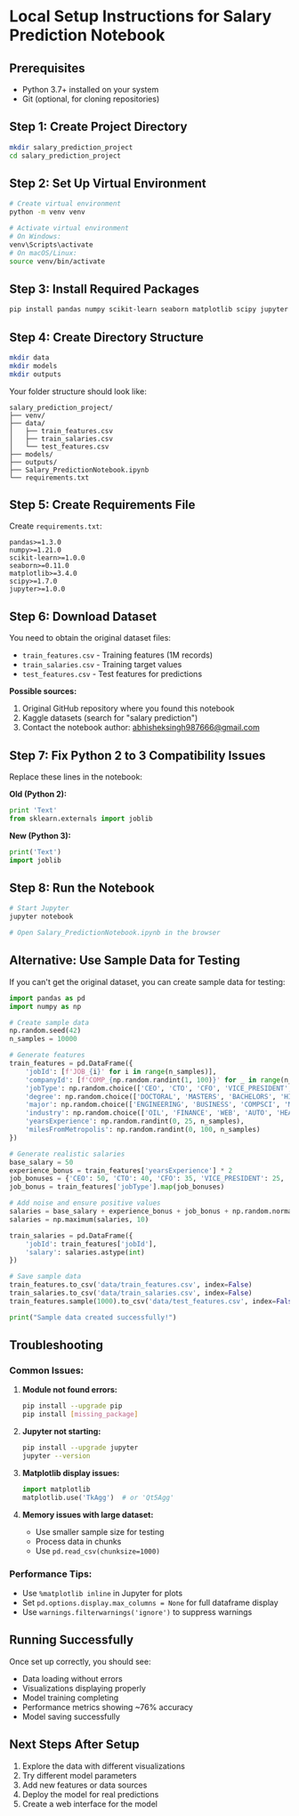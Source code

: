 # Local Setup Instructions for Salary Prediction Notebook

## Prerequisites
- Python 3.7+ installed on your system
- Git (optional, for cloning repositories)

## Step 1: Create Project Directory
```bash
mkdir salary_prediction_project
cd salary_prediction_project
```

## Step 2: Set Up Virtual Environment
```bash
# Create virtual environment
python -m venv venv

# Activate virtual environment
# On Windows:
venv\Scripts\activate
# On macOS/Linux:
source venv/bin/activate
```

## Step 3: Install Required Packages
```bash
pip install pandas numpy scikit-learn seaborn matplotlib scipy jupyter
```

## Step 4: Create Directory Structure
```bash
mkdir data
mkdir models
mkdir outputs
```

Your folder structure should look like:
```
salary_prediction_project/
├── venv/
├── data/
│   ├── train_features.csv
│   ├── train_salaries.csv
│   └── test_features.csv
├── models/
├── outputs/
├── Salary_PredictionNotebook.ipynb
└── requirements.txt
```

## Step 5: Create Requirements File
Create `requirements.txt`:
```
pandas>=1.3.0
numpy>=1.21.0
scikit-learn>=1.0.0
seaborn>=0.11.0
matplotlib>=3.4.0
scipy>=1.7.0
jupyter>=1.0.0
```

## Step 6: Download Dataset
You need to obtain the original dataset files:
- `train_features.csv` - Training features (1M records)
- `train_salaries.csv` - Training target values
- `test_features.csv` - Test features for predictions

**Possible sources:**
1. Original GitHub repository where you found this notebook
2. Kaggle datasets (search for "salary prediction")
3. Contact the notebook author: abhisheksingh987666@gmail.com

## Step 7: Fix Python 2 to 3 Compatibility Issues

Replace these lines in the notebook:

**Old (Python 2):**
```python
print 'Text'
from sklearn.externals import joblib
```

**New (Python 3):**
```python
print('Text')
import joblib
```

## Step 8: Run the Notebook
```bash
# Start Jupyter
jupyter notebook

# Open Salary_PredictionNotebook.ipynb in the browser
```

## Alternative: Use Sample Data for Testing

If you can't get the original dataset, you can create sample data for testing:

```python
import pandas as pd
import numpy as np

# Create sample data
np.random.seed(42)
n_samples = 10000

# Generate features
train_features = pd.DataFrame({
    'jobId': [f'JOB_{i}' for i in range(n_samples)],
    'companyId': [f'COMP_{np.random.randint(1, 100)}' for _ in range(n_samples)],
    'jobType': np.random.choice(['CEO', 'CTO', 'CFO', 'VICE_PRESIDENT', 'MANAGER', 'SENIOR', 'JUNIOR', 'JANITOR'], n_samples),
    'degree': np.random.choice(['DOCTORAL', 'MASTERS', 'BACHELORS', 'HIGH_SCHOOL', 'NONE'], n_samples),
    'major': np.random.choice(['ENGINEERING', 'BUSINESS', 'COMPSCI', 'MATH', 'PHYSICS', 'CHEMISTRY', 'BIOLOGY', 'LITERATURE', 'NONE'], n_samples),
    'industry': np.random.choice(['OIL', 'FINANCE', 'WEB', 'AUTO', 'HEALTH', 'EDUCATION', 'SERVICE'], n_samples),
    'yearsExperience': np.random.randint(0, 25, n_samples),
    'milesFromMetropolis': np.random.randint(0, 100, n_samples)
})

# Generate realistic salaries
base_salary = 50
experience_bonus = train_features['yearsExperience'] * 2
job_bonuses = {'CEO': 50, 'CTO': 40, 'CFO': 35, 'VICE_PRESIDENT': 25, 'MANAGER': 15, 'SENIOR': 10, 'JUNIOR': 0, 'JANITOR': -10}
job_bonus = train_features['jobType'].map(job_bonuses)

# Add noise and ensure positive values
salaries = base_salary + experience_bonus + job_bonus + np.random.normal(0, 5, n_samples)
salaries = np.maximum(salaries, 10)

train_salaries = pd.DataFrame({
    'jobId': train_features['jobId'],
    'salary': salaries.astype(int)
})

# Save sample data
train_features.to_csv('data/train_features.csv', index=False)
train_salaries.to_csv('data/train_salaries.csv', index=False)
train_features.sample(1000).to_csv('data/test_features.csv', index=False)

print("Sample data created successfully!")
```

## Troubleshooting

### Common Issues:

1. **Module not found errors:**
   ```bash
   pip install --upgrade pip
   pip install [missing_package]
   ```

2. **Jupyter not starting:**
   ```bash
   pip install --upgrade jupyter
   jupyter --version
   ```

3. **Matplotlib display issues:**
   ```python
   import matplotlib
   matplotlib.use('TkAgg')  # or 'Qt5Agg'
   ```

4. **Memory issues with large dataset:**
   - Use smaller sample size for testing
   - Process data in chunks
   - Use `pd.read_csv(chunksize=1000)`

### Performance Tips:
- Use `%matplotlib inline` in Jupyter for plots
- Set `pd.options.display.max_columns = None` for full dataframe display
- Use `warnings.filterwarnings('ignore')` to suppress warnings

## Running Successfully
Once set up correctly, you should see:
- Data loading without errors
- Visualizations displaying properly
- Model training completing
- Performance metrics showing ~76% accuracy
- Model saving successfully

## Next Steps After Setup
1. Explore the data with different visualizations
2. Try different model parameters
3. Add new features or data sources
4. Deploy the model for real predictions
5. Create a web interface for the model